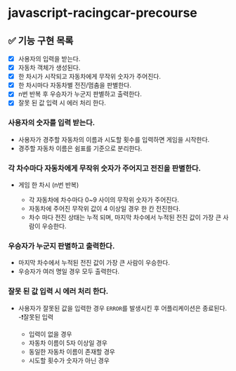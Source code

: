 # javascript-racingcar-precourse

## ✅ 기능 구현 목록

- [x] 사용자의 입력을 받는다.
- [x] 자동차 객체가 생성된다.
- [x] 한 차시가 시작되고 자동차에게 무작위 숫자가 주어진다.
- [x] 한 차시마다 자동차별 전진/멈춤을 판별한다.
- [x] n번 반복 후 우승자가 누군지 판별하고 출력한다.
- [x] 잘못 된 값 입력 시 에러 처리 한다.

### 사용자의 숫자를 입력 받는다.

- 사용자가 경주할 자동차의 이름과 시도할 횟수를 입력하면 게임을 시작한다.
- 경주할 자동차 이름은 쉼표를 기준으로 분리한다.

### 각 차수마다 자동차에게 무작위 숫자가 주어지고 전진을 판별한다.

- 게임 한 차시 (n번 반복)

  - 각 자동차에 차수마다 0~9 사이의 무작위 숫자가 주어진다.
  - 자동차에 주어진 무작위 값이 4 이상일 경우 한 칸 전진한다.
  - 차수 마다 전진 상태는 누적 되며, 마지막 차수에서 누적된 전진 값이 가장 큰 사람이 우승한다.

### 우승자가 누군지 판별하고 출력한다.

- 마지막 차수에서 누적된 전진 값이 가장 큰 사람이 우승한다.
- 우승자가 여러 명일 경우 모두 출력한다.

### 잘못 된 값 입력 시 에러 처리 한다.

- 사용자가 잘못된 값을 입력한 경우 `ERROR`를 발생시킨 후 어플리케이션은 종료된다.
  -❗잘못된 입력

  - 입력이 없을 경우
  - 자동차 이름이 5자 이상일 경우
  - 동일한 자동차 이름이 존재할 경우
  - 시도할 횟수가 숫자가 아닌 경우
